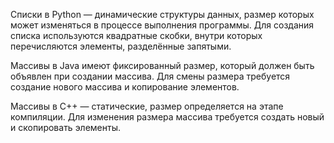 Списки в Python — динамические структуры данных, размер которых может изменяться в процессе выполнения программы. Для создания списка используются квадратные скобки, внутри которых перечисляются элементы, разделённые запятыми. 


Массивы в Java имеют фиксированный размер, который должен быть объявлен при создании массива. Для смены размера требуется создание нового массива и копирование элементов. 


Массивы в C++ — статические, размер определяется на этапе компиляции. Для изменения размера массива требуется создать новый и скопировать элементы. 
